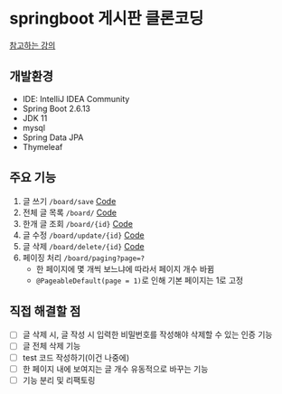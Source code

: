 # springboot 게시판 클론코딩
[참고하는 강의](https://www.youtube.com/playlist?list=PLV9zd3otBRt7jmXvwCkmvJ8dH5tR_20c0)
## 개발환경
- IDE: IntelliJ IDEA Community
- Spring Boot 2.6.13
- JDK 11
- mysql
- Spring Data JPA
- Thymeleaf
## 주요 기능
1. 글 쓰기 `/board/save` [Code](https://github.com/Choi-JY1107/springboot-board/blob/main/src/main/java/com/example/boardClone/board/controller/BoardController.java#L29-L35)
2. 전체 글 목록 `/board/` [Code](https://github.com/Choi-JY1107/springboot-board/blob/main/src/main/java/com/example/boardClone/board/controller/BoardController.java#L37-L43)
3. 한개 글 조회 `/board/{id}` [Code](https://github.com/Choi-JY1107/springboot-board/blob/main/src/main/java/com/example/boardClone/board/controller/BoardController.java#L45-L55)
4. 글 수정 `/board/update/{id}` [Code](https://github.com/Choi-JY1107/springboot-board/blob/main/src/main/java/com/example/boardClone/board/controller/BoardController.java#L64-L72)
5. 글 삭제 `/board/delete/{id}` [Code](https://github.com/Choi-JY1107/springboot-board/blob/main/src/main/java/com/example/boardClone/board/controller/BoardController.java#L74-L78)
6. 페이징 처리 `/board/paging?page=?`
   - 한 페이지에 몇 개씩 보느냐에 따라서 페이지 개수 바뀜
   - `@PageableDefault(page = 1)`로 인해 기본 페이지는 1로 고정

## 직접 해결할 점
- [ ] 글 삭제 시, 글 작성 시 입력한 비밀번호를 작성해야 삭제할 수 있는 인증 기능
- [ ] 글 전체 삭제 기능
- [ ] test 코드 작성하기(이건 나중에)
- [ ] 한 페이지 내에 보여지는 글 개수 유동적으로 바꾸는 기능
- [ ] 기능 분리 및 리팩토링